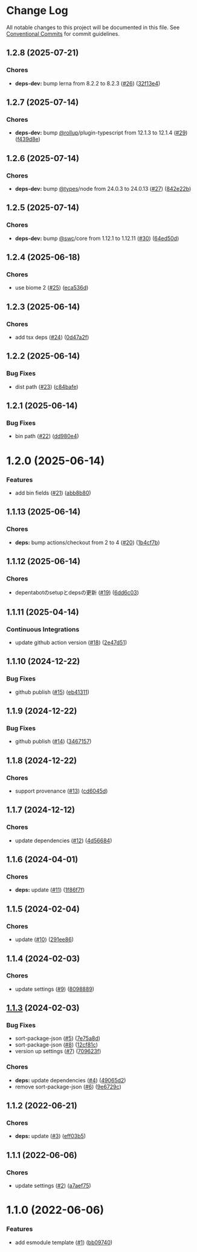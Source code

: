 # Change Log

All notable changes to this project will be documented in this file.
See [Conventional Commits](https://conventionalcommits.org) for commit guidelines.

<a name="1.2.8"></a>
## 1.2.8 (2025-07-21)


### Chores

* **deps-dev:** bump lerna from 8.2.2 to 8.2.3 ([#26](https://github.com/Himenon/template-esm-js/issues/26)) ([32f13e4](https://github.com/Himenon/template-esm-js/commit/32f13e4))





<a name="1.2.7"></a>
## 1.2.7 (2025-07-14)


### Chores

* **deps-dev:** bump [@rollup](https://github.com/rollup)/plugin-typescript from 12.1.3 to 12.1.4 ([#29](https://github.com/Himenon/template-esm-js/issues/29)) ([f439d8e](https://github.com/Himenon/template-esm-js/commit/f439d8e))





<a name="1.2.6"></a>
## 1.2.6 (2025-07-14)


### Chores

* **deps-dev:** bump [@types](https://github.com/types)/node from 24.0.3 to 24.0.13 ([#27](https://github.com/Himenon/template-esm-js/issues/27)) ([842e22b](https://github.com/Himenon/template-esm-js/commit/842e22b))





<a name="1.2.5"></a>
## 1.2.5 (2025-07-14)


### Chores

* **deps-dev:** bump [@swc](https://github.com/swc)/core from 1.12.1 to 1.12.11 ([#30](https://github.com/Himenon/template-esm-js/issues/30)) ([64ed50d](https://github.com/Himenon/template-esm-js/commit/64ed50d))





<a name="1.2.4"></a>
## 1.2.4 (2025-06-18)


### Chores

* use biome 2 ([#25](https://github.com/Himenon/template-esm-js/issues/25)) ([eca536d](https://github.com/Himenon/template-esm-js/commit/eca536d))





<a name="1.2.3"></a>
## 1.2.3 (2025-06-14)


### Chores

* add tsx deps ([#24](https://github.com/Himenon/template-esm-js/issues/24)) ([0d47a2f](https://github.com/Himenon/template-esm-js/commit/0d47a2f))





<a name="1.2.2"></a>
## 1.2.2 (2025-06-14)


### Bug Fixes

* dist path ([#23](https://github.com/Himenon/template-esm-js/issues/23)) ([c84bafe](https://github.com/Himenon/template-esm-js/commit/c84bafe))





<a name="1.2.1"></a>
## 1.2.1 (2025-06-14)


### Bug Fixes

* bin path ([#22](https://github.com/Himenon/template-esm-js/issues/22)) ([dd980e4](https://github.com/Himenon/template-esm-js/commit/dd980e4))





<a name="1.2.0"></a>
# 1.2.0 (2025-06-14)


### Features

* add bin fields ([#21](https://github.com/Himenon/template-esm-js/issues/21)) ([abb8b80](https://github.com/Himenon/template-esm-js/commit/abb8b80))





<a name="1.1.13"></a>
## 1.1.13 (2025-06-14)


### Chores

* **deps:** bump actions/checkout from 2 to 4 ([#20](https://github.com/Himenon/template-esm-js/issues/20)) ([1b4cf7b](https://github.com/Himenon/template-esm-js/commit/1b4cf7b))





<a name="1.1.12"></a>
## 1.1.12 (2025-06-14)


### Chores

* depentabotのsetupとdepsの更新 ([#19](https://github.com/Himenon/template-esm-js/issues/19)) ([6dd6c03](https://github.com/Himenon/template-esm-js/commit/6dd6c03))





<a name="1.1.11"></a>
## 1.1.11 (2025-04-14)


### Continuous Integrations

* update github action version ([#18](https://github.com/Himenon/template-esm-js/issues/18)) ([2e47d51](https://github.com/Himenon/template-esm-js/commit/2e47d51))





<a name="1.1.10"></a>
## 1.1.10 (2024-12-22)


### Bug Fixes

* github publish ([#15](https://github.com/Himenon/template-esm-js/issues/15)) ([eb41311](https://github.com/Himenon/template-esm-js/commit/eb41311))





<a name="1.1.9"></a>
## 1.1.9 (2024-12-22)


### Bug Fixes

* github publish ([#14](https://github.com/Himenon/template-esm-js/issues/14)) ([3467157](https://github.com/Himenon/template-esm-js/commit/3467157))





<a name="1.1.8"></a>
## 1.1.8 (2024-12-22)


### Chores

* support provenance ([#13](https://github.com/Himenon/template-esm-js/issues/13)) ([cd6045d](https://github.com/Himenon/template-esm-js/commit/cd6045d))





<a name="1.1.7"></a>
## 1.1.7 (2024-12-12)


### Chores

* update dependencies ([#12](https://github.com/Himenon/template-esm-js/issues/12)) ([4d56684](https://github.com/Himenon/template-esm-js/commit/4d56684))





<a name="1.1.6"></a>
## 1.1.6 (2024-04-01)


### Chores

* **deps:** update ([#11](https://github.com/Himenon/template-esm-js/issues/11)) ([1f86f7f](https://github.com/Himenon/template-esm-js/commit/1f86f7f))





<a name="1.1.5"></a>
## 1.1.5 (2024-02-04)


### Chores

* update ([#10](https://github.com/Himenon/template-esm-js/issues/10)) ([291ee86](https://github.com/Himenon/template-esm-js/commit/291ee86))





<a name="1.1.4"></a>
## 1.1.4 (2024-02-03)


### Chores

* update settings ([#9](https://github.com/Himenon/template-esm-js/issues/9)) ([8098889](https://github.com/Himenon/template-esm-js/commit/8098889))





<a name="1.1.3"></a>
## [1.1.3](https://github.com/Himenon/template-esm-js/compare/@himenon/template-esm-js@1.1.2...@himenon/template-esm-js@1.1.3) (2024-02-03)


### Bug Fixes

* sort-package-json ([#5](https://github.com/Himenon/template-esm-js/issues/5)) ([7e75a8d](https://github.com/Himenon/template-esm-js/commit/7e75a8d))
* sort-package-json ([#8](https://github.com/Himenon/template-esm-js/issues/8)) ([12cf81c](https://github.com/Himenon/template-esm-js/commit/12cf81c))
* version up settings ([#7](https://github.com/Himenon/template-esm-js/issues/7)) ([709623f](https://github.com/Himenon/template-esm-js/commit/709623f))


### Chores

* **deps:** update dependencies ([#4](https://github.com/Himenon/template-esm-js/issues/4)) ([49065d2](https://github.com/Himenon/template-esm-js/commit/49065d2))
* remove sort-package-json ([#6](https://github.com/Himenon/template-esm-js/issues/6)) ([9e6729c](https://github.com/Himenon/template-esm-js/commit/9e6729c))





<a name="1.1.2"></a>
## 1.1.2 (2022-06-21)


### Chores

* **deps:** update ([#3](https://github.com/Himenon/template-esm-js/issues/3)) ([eff03b5](https://github.com/Himenon/template-esm-js/commit/eff03b5))





<a name="1.1.1"></a>
## 1.1.1 (2022-06-06)


### Chores

* update settings ([#2](https://github.com/Himenon/template-esm-js/issues/2)) ([a7aef75](https://github.com/Himenon/template-esm-js/commit/a7aef75))





<a name="1.1.0"></a>

# 1.1.0 (2022-06-06)

### Features

- add esmodule template ([#1](https://github.com/Himenon/template-esm-js/issues/1)) ([bb09740](https://github.com/Himenon/template-esm-js/commit/bb09740))

